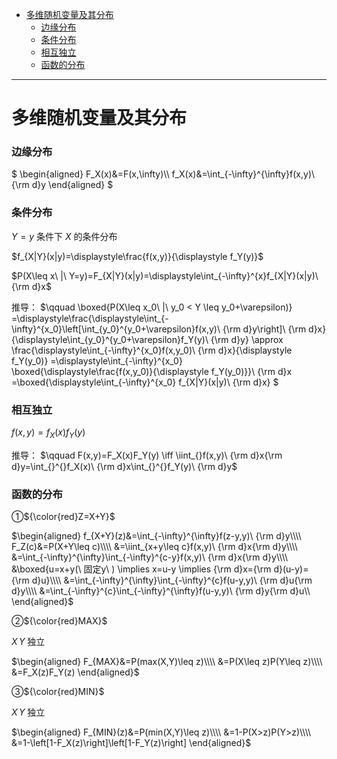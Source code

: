 - [多维随机变量及其分布](#多维随机变量及其分布)
    - [边缘分布](#边缘分布)
    - [条件分布](#条件分布)
    - [相互独立](#相互独立)
    - [函数的分布](#函数的分布)

---

# 多维随机变量及其分布
### 边缘分布
$
\begin{aligned}
F_X(x)&=F(x,\infty)\\\\
f_X(x)&=\int_{-\infty}^{\infty}f(x,y)\ {\rm d}y
\end{aligned}
$

### 条件分布
$Y=y$ 条件下 $X$ 的条件分布

$f_{X|Y}(x|y)=\displaystyle\frac{f(x,y)}{\displaystyle f_Y(y)}$

$P(X\leq x\ |\ Y=y)=F_{X|Y}(x|y)=\displaystyle\int_{-\infty}^{x}f_{X|Y}(x|y)\ {\rm d}x$

推导：
$\qquad
\boxed{P(X\leq x_0\ |\ y_0 < Y \leq y_0+\varepsilon)}
=\displaystyle\frac{\displaystyle\int_{-\infty}^{x_0}\left[\int_{y_0}^{y_0+\varepsilon}f(x,y)\ {\rm d}y\right]\ {\rm d}x}{\displaystyle\int_{y_0}^{y_0+\varepsilon}f_Y(y)\ {\rm d}y}
\approx \frac{\displaystyle\int_{-\infty}^{x_0}f(x,y_0)\ {\rm d}x}{\displaystyle f_Y(y_0)}
=\displaystyle\int_{-\infty}^{x_0} \boxed{\displaystyle\frac{f(x,y_0)}{\displaystyle f_Y(y_0)}}\ {\rm d}x
=\boxed{\displaystyle\int_{-\infty}^{x_0} f_{X|Y}(x|y)\ {\rm d}x}
$
### 相互独立
$f(x,y)=f_X(x)f_Y(y)$

推导：
$\qquad F(x,y)=F_X(x)F_Y(y) \iff \iint_{}f(x,y)\ {\rm d}x{\rm d}y=\int_{}^{}f_X(x)\ {\rm d}x\int_{}^{}f_Y(y)\ {\rm d}y$

### 函数的分布
①${\color{red}Z=X+Y}$

$\begin{aligned}
f_{X+Y}(z)&=\int_{-\infty}^{\infty}f(z-y,y)\ {\rm d}y\\\\
F_Z(c)&=P(X+Y\leq c)\\\\
&=\iint_{x+y\leq c}f(x,y)\ {\rm d}x{\rm d}y\\\\
&=\int_{-\infty}^{\infty}\int_{-\infty}^{c-y}f(x,y)\ {\rm d}x{\rm d}y\\\\
&\boxed{u=x+y(\ 固定y\ ) \implies x=u-y \implies {\rm d}x={\rm d}(u-y)={\rm d}u}\\\\
&=\int_{-\infty}^{\infty}\int_{-\infty}^{c}f(u-y,y)\ {\rm d}u{\rm d}y\\\\
&=\int_{-\infty}^{c}\int_{-\infty}^{\infty}f(u-y,y)\ {\rm d}y{\rm d}u\\
\end{aligned}$

②${\color{red}MAX}$

$X\,Y$ 独立

$\begin{aligned}
F_{MAX}&=P(max(X,Y)\leq z)\\\\
&=P(X\leq z)P(Y\leq z)\\\\
&=F_X(z)F_Y(z)
\end{aligned}$

③${\color{red}MIN}$

$X\,Y$ 独立

$\begin{aligned}
F_{MIN}(z)&=P(min(X,Y)\leq z)\\\\
&=1-P(X>z)P(Y>z)\\\\
&=1-\left[1-F_X(z)\right]\left[1-F_Y(z)\right]
\end{aligned}$